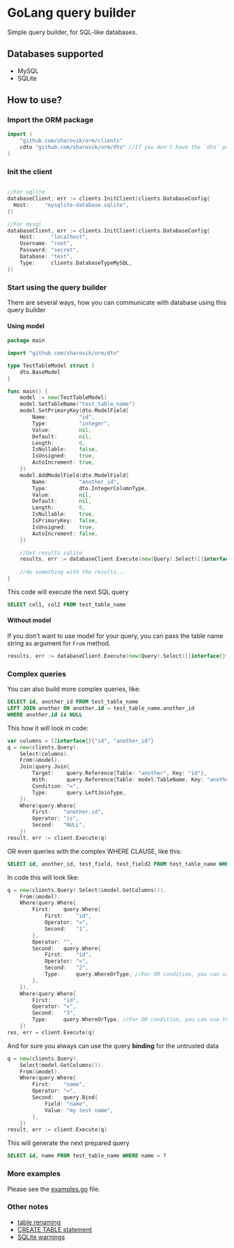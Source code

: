 # GoLang query builder
Simple query builder, for SQL-like databases.

## Databases supported
- MySQL
- SQLite

## How to use?
### Import the ORM package
```go
import (
    "github.com/sharovik/orm/clients"
    cdto "github.com/sharovik/orm/dto" //If you don't have the `dto` package name in your project, then you can remove custom `cdto` alias
)

```
### Init the client
```go

//For sqlite
databaseClient, err := clients.InitClient(clients.DatabaseConfig{
  Host:     "mysqlite-database.sqlite",
})

//For mysql
databaseClient, err := clients.InitClient(clients.DatabaseConfig{
    Host:     "localhost",
    Username: "root",
    Password: "secret",
    Database: "test",
    Type:     clients.DatabaseTypeMySQL,
})

```
### Start using the query builder
There are several ways, how you can communicate with database using this query builder

#### Using model
```go
package main

import "github.com/sharovik/orm/dto"

type TestTableModel struct {
	dto.BaseModel
}

func main() {
	model := new(TestTableModel)
	model.SetTableName("test_table_name")
	model.SetPrimaryKey(dto.ModelField{
		Name:          "id",
		Type:          "integer",
		Value:         nil,
		Default:       nil,
		Length:        0,
		IsNullable:    false,
		IsUnsigned:    true,
		AutoIncrement: true,
	})
	model.AddModelField(dto.ModelField{
		Name:          "another_id",
		Type:          dto.IntegerColumnType,
		Value:         nil,
		Default:       nil,
		Length:        0,
		IsNullable:    true,
		IsPrimaryKey:  false,
		IsUnsigned:    true,
		AutoIncrement: false,
	})

	//Get results sqlite
	results, err := databaseClient.Execute(new(Query).Select([]interface{}{"col1", "col2"}).From(&model))
    
    //do something with the results...
}
```
This code will execute the next SQL query
```sql
SELECT col1, col2 FROM test_table_name
```
#### Without model
If you don't want to use model for your query, you can pass the table name string as argument for `From` method.
```go
results, err := databaseClient.Execute(new(Query).Select([]interface{}{"col1", "col2"}).From("test_table_name"))
```

### Complex queries
You can also build more complex queries, like:
```sql
SELECT id, another_id FROM test_table_name 
LEFT JOIN another ON another.id = test_table_name.another_id
WHERE another.id is NULL
```
This how it will look in code:
```go
var columns = []interface{}{"id", "another_id"}
q = new(clients.Query).
    Select(columns).
    From(&model).
    Join(query.Join{
        Target:    query.Reference{Table: "another", Key: "id"},
        With:      query.Reference{Table: model.TableName, Key: "another_id"},
        Condition: "=",
        Type:      query.LeftJoinType,
    }).
    Where(query.Where{
        First:    "another.id",
        Operator: "is",
        Second:   "NULL",
    })
result, err := client.Execute(q)
```

OR even queries with the complex WHERE CLAUSE, like this:
```sql
SELECT id, another_id, test_field, test_field2 FROM test_table_name WHERE (id = 1 OR id = 2) OR id = 3
```
In code this will look like:
```go
q = new(clients.Query).Select(&model.GetColumns()).
    From(&model).
    Where(query.Where{
        First:    query.Where{
            First:    "id",
            Operator: "=",
            Second:   "1",
        },
        Operator: "",
        Second:   query.Where{
            First:    "id",
            Operator: "=",
            Second:   "2",
            Type:     query.WhereOrType, //For OR condition, you can use the Type attribute of Where object
        },
    }).
    Where(query.Where{
        First:    "id",
        Operator: "=",
        Second:   "3",
        Type:     query.WhereOrType, //For OR condition, you can use the Type attribute of Where object
    })
res, err = client.Execute(q)
```

And for sure you always can use the query **binding** for the untrusted data
```go
q = new(clients.Query).
    Select(model.GetColumns()).
    From(&model).
    Where(query.Where{
        First:    "name",
        Operator: "=",
        Second:   query.Bind{
            Field: "name",
            Value: "my test name",
        },
    })
result, err := client.Execute(q)
```
This will generate the next prepared query
```sql
SELECT id, name FROM test_table_name WHERE name = ?
```
### More examples
Please see the [examples.go](examples.go) file. 

### Other notes
- [table renaming](documentation/rename-table.md)
- [CREATE TABLE statement](documentation/create-tables.md)
- [SQLite warnings](documentation/sqlite-warnings.md)
